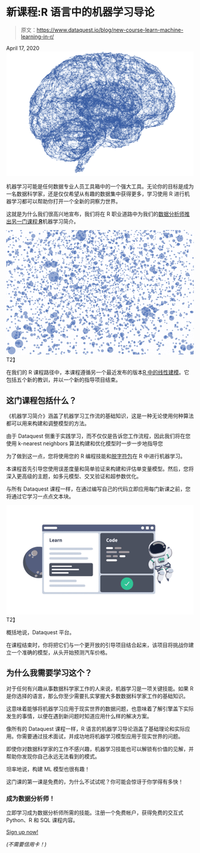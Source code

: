 # 新课程:R 语言中的机器学习导论

> 原文：<https://www.dataquest.io/blog/new-course-learn-machine-learning-in-r/>

April 17, 2020![learn-machine-learning-in-r](img/6f587e21b888ba8a109bc5078a91f1f5.png)

机器学习可能是任何数据专业人员工具箱中的一个强大工具。无论你的目标是成为一名数据科学家，还是仅仅希望从有趣的数据集中获得更多，学习使用 R 进行机器学习都可以帮助你打开一个全新的洞察力世界。

这就是为什么我们很高兴地宣布，我们将在 R 职业道路中为我们的[数据分析师推出另一门课程:](https://www.dataquest.io/path/data-analyst-r/)[**R**](https://www.dataquest.io/course/introduction-to-machine-learning-in-r/)机器学习简介。

![intro to machine learning in R](img/e20be014cc02b9ac0070fab84706ccb2.png "intro to ml")T2】

在我们的 R 课程路径中，本课程遵循另一个最近发布的版本[R 中的线性建模](https://www.dataquest.io/course/linear-modeling-r/)。它包括五个新的教训，并以一个新的指导项目结束。

## 这门课程包括什么？

《机器学习简介》涵盖了机器学习工作流的基础知识，这是一种无论使用何种算法都可以用来构建和调整模型的方法。

由于 Dataquest 侧重于实践学习，而不仅仅是告诉您工作流程，因此我们将在您使用 k-nearest neighbors 算法构建和优化模型时一步一步地指导您

为了做到这一点，您将使用您的 R 编程技能和[脱字符包](https://topepo.github.io/caret/index.html)在 R 中进行机器学习。

本课程首先引导您使用误差度量和简单验证来构建和评估单变量模型。然后，您将深入更高级的主题，如多元模型、交叉验证和超参数优化。

与所有 Dataquest 课程一样，在通过编写自己的代码立即应用每门新课之前，您将通过它学习一点点文本块。

![dataquest-active-curriculum](img/208c29ec1781c49abbb0ea5dd1b90a79.png "dataquest-active-curriculum")T2】

概括地说，Dataquest 平台。

在课程结束时，你将把它们与一个更开放的引导项目结合起来，该项目将挑战你建立一个准确的模型，从头开始预测汽车价格。

## 为什么我需要学习这个？

对于任何有兴趣从事数据科学家工作的人来说，机器学习是一项关键技能。如果 R 是你选择的语言，那么你至少需要扎实掌握大多数数据科学家工作的基础知识。

这意味着能够将机器学习应用于现实世界的数据问题，也意味着了解引擎盖下实际发生的事情，以便在遇到新问题时知道应用什么样的解决方案。

像所有的 Dataquest 课程一样，R 语言的机器学习导论涵盖了基础理论和实际应用。你需要通过技术面试，并成功地将机器学习模型应用于现实世界的问题。

即使你对数据科学家的工作不感兴趣，机器学习技能也可以解锁有价值的见解，并帮助你发现你自己永远无法看到的模式。

坦率地说，构建 ML 模型也很有趣！

这门课的第一课是免费的，为什么不试试呢？你可能会惊讶于你学得有多快！

### 成为数据分析师！

立即学习成为数据分析师所需的技能。注册一个免费帐户，获得免费的交互式 Python、R 和 SQL 课程内容。

[Sign up now!](https://app.dataquest.io/signup)

*(不需要信用卡！)*